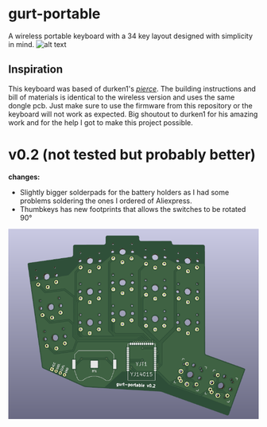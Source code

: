 # gurt-portable
A wireless portable keyboard with a 34 key layout designed with simplicity in mind. 
![alt text](pictures/PXL_20220713_122904998.MP.jpg)
## Inspiration
This keyboard was based of durken1's *[pierce](https://github.com/durken1/pierce)*. The building instructions and bill of materials is identical to the wireless version and uses the same dongle pcb. Just make sure to use the firmware from this repository or the keyboard will not work as expected. Big shoutout to durken1 for his amazing work and for the help I got to make this project possible.



# v0.2 (not tested but probably better)
**changes:**
<ul>
  <li>Slightly bigger solderpads for the battery holders as I had some problems soldering the ones I ordered of Aliexpress.</li>
  <li>Thumbkeys has new footprints that allows the switches to be rotated 90°</li>
</ul>

![alt text](pictures/v0.2.png)
